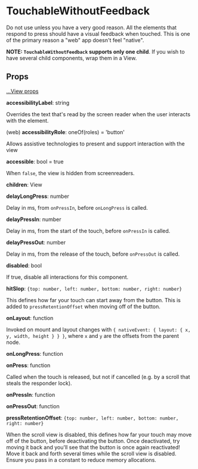 # TouchableWithoutFeedback

Do not use unless you have a very good reason. All the elements that respond to
press should have a visual feedback when touched. This is one of the primary
reason a "web" app doesn't feel "native".

**NOTE: `TouchableWithoutFeedback` supports only one child**. If you wish to have
several child components, wrap them in a View.

## Props

[...View props](./View.md)

**accessibilityLabel**: string

Overrides the text that's read by the screen reader when the user interacts
with the element.

(web) **accessibilityRole**: oneOf(roles) = 'button'

Allows assistive technologies to present and support interaction with the view

**accessible**: bool = true

When `false`, the view is hidden from screenreaders.

**children**: View

**delayLongPress**: number

Delay in ms, from `onPressIn`, before `onLongPress` is called.

**delayPressIn**: number

Delay in ms, from the start of the touch, before `onPressIn` is called.

**delayPressOut**: number

Delay in ms, from the release of the touch, before `onPressOut` is called.

**disabled**: bool

If true, disable all interactions for this component.

**hitSlop**: `{top: number, left: number, bottom: number, right: number}`

This defines how far your touch can start away from the button. This is added
to `pressRetentionOffset` when moving off of the button.

**onLayout**: function

Invoked on mount and layout changes with `{ nativeEvent: { layout: { x, y, width,
height } } }`, where `x` and `y` are the offsets from the parent node.

**onLongPress**: function

**onPress**: function

Called when the touch is released, but not if cancelled (e.g. by a scroll that steals the responder lock).

**onPressIn**: function

**onPressOut**: function

**pressRetentionOffset**: `{top: number, left: number, bottom: number, right: number}`

When the scroll view is disabled, this defines how far your touch may move off
of the button, before deactivating the button. Once deactivated, try moving it
back and you'll see that the button is once again reactivated! Move it back and
forth several times while the scroll view is disabled. Ensure you pass in a
constant to reduce memory allocations.
